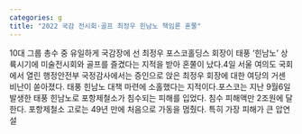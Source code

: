 ```yaml
---
categories: g
title: "2022 국감 전시회·골프 최정우 힌남노 책임론 혼쭐"
---
```

10대 그룹 총수 중 유일하게 국감장에 선 최정우 포스코홀딩스 회장이 태풍 &lsquo;힌남노&rsquo; 상륙시기에 미술전시회와 골프를 즐겼다는 지적을 받아 혼쭐이 났다.4일 서울 여의도 국회에서 열린 행정안전부 국정감사에서는 증인으로 앉은 최정우 회장에 대한 여당의 거센 비난이 쏟아졌다. 태풍 힌남노 대책 마련에 소홀했다는 지적이다.포스코는 지난 9월6일 발생한 태풍 힌남노로 포항제철소가 침수되는 피해를 입었다. 침수 피해액만 2조원에 달한다. 포항제철소 고로는 49년 만에 처음으로 가동을 멈췄다. 특히 가장 피해가 큰 압연 설